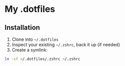 # My .dotfiles

## Installation

1. Clone into `~/.dotfiles`
2. Inspect your existing `~/.zshrc`, back it up (if needed)
3. Create a symlink:
```bash
ln -sf ~/.dotfiles/.zshrc ~/.zshrc
```

